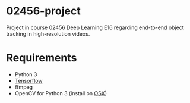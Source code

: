 # 02456-project
Project in course 02456 Deep Learning E16 regarding end-to-end object tracking in high-resolution videos.

# Requirements

* Python 3
* [Tensorflow](https://www.tensorflow.org/versions/r0.11/get_started/os_setup.html)
* ffmpeg
* OpenCV for Python 3 (install on [OSX](http://www.pyimagesearch.com/2015/06/29/install-opencv-3-0-and-python-3-4-on-osx/))
